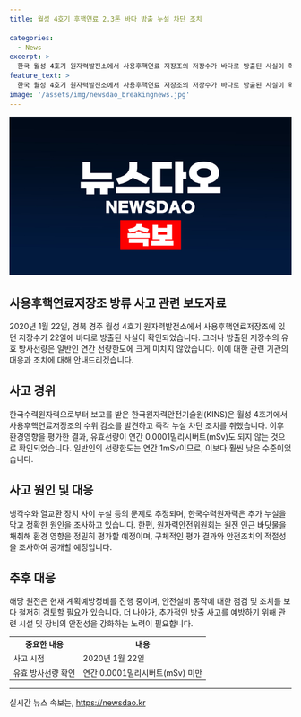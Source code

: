 ```yaml
---
title: 월성 4호기 후핵연료 2.3톤 바다 방출 누설 차단 조치

categories:
  - News
excerpt: >
  한국 월성 4호기 원자력발전소에서 사용후핵연료 저장조의 저장수가 바다로 방출된 사실이 확인됐다. 방출된 유효 방사선량은 일반인 연간 선량한도에 미치지 못했고, 방출된 이유와 누설량 등을 조사 중이다. 한국수력원자력은 누설 추정량을 평가하여 환경 영향을 조사하고 있으며, 추후 평가 결과와 안전조치의 적절성을 조사해 공개할 예정이다. 해당 원전은 최근 안전모선 전압 저하 등의 문제로 원자력안전 옴부즈맨을 통해 조사를 받고 있다.
feature_text: >
  한국 월성 4호기 원자력발전소에서 사용후핵연료 저장조의 저장수가 바다로 방출된 사실이 확인됐다. 방출된 유효 방사선량은 일반인 연간 선량한도에 미치지 못했고, 방출된 이유와 누설량 등을 조사 중이다. 한국수력원자력은 누설 추정량을 평가하여 환경 영향을 조사하고 있으며, 추후 평가 결과와 안전조치의 적절성을 조사해 공개할 예정이다. 해당 원전은 최근 안전모선 전압 저하 등의 문제로 원자력안전 옴부즈맨을 통해 조사를 받고 있다.
image: '/assets/img/newsdao_breakingnews.jpg'
---
```


<p><img src="/assets/img/newsdao_breakingnews.jpg" alt="firstkoreanews 속보" /></p>

<h2 data-ke-size="size26">사용후핵연료저장조 방류 사고 관련 보도자료</h2>

<p data-ke-size="size16">2020년 1월 22일, 경북 경주 월성 4호기 원자력발전소에서 사용후핵연료저장조에 있던 저장수가 22일에 바다로 방출된 사실이 확인되었습니다. 그러나 방출된 저장수의 유효 방사선량은 일반인 연간 선량한도에 크게 미치지 않았습니다. 이에 대한 관련 기관의 대응과 조치에 대해 안내드리겠습니다.</p>

<h2 data-ke-size="size26">사고 경위</h2>

<p data-ke-size="size16">한국수력원자력으로부터 보고를 받은 한국원자력안전기술원(KINS)은 월성 4호기에서 사용후핵연료저장조의 수위 감소를 발견하고 즉각 누설 차단 조치를 취했습니다. 이후 환경영향을 평가한 결과, 유효선량이 연간 0.0001밀리시버트(mSv)도 되지 않는 것으로 확인되었습니다. 일반인의 선량한도는 연간 1mSv이므로, 이보다 훨씬 낮은 수준이었습니다.</p>

<h2 data-ke-size="size26">사고 원인 및 대응</h2>

<p data-ke-size="size16">냉각수와 열교환 장치 사이 누설 등의 문제로 추정되며, 한국수력원자력은 추가 누설을 막고 정확한 원인을 조사하고 있습니다. 한편, 원자력안전위원회는 원전 인근 바닷물을 채취해 환경 영향을 정밀히 평가할 예정이며, 구체적인 평가 결과와 안전조치의 적절성을 조사하여 공개할 예정입니다.</p>

<h2 data-ke-size="size26">추후 대응</h2>

<p data-ke-size="size16">해당 원전은 현재 계획예방정비를 진행 중이며, 안전설비 동작에 대한 점검 및 조치를 보다 철저히 검토할 필요가 있습니다. 더 나아가, 추가적인 방출 사고를 예방하기 위해 관련 시설 및 장비의 안전성을 강화하는 노력이 필요합니다.</p>

<table>
  <tbody>
    <tr>
      <td style="text-align: center; height: 17px;"><b>중요한 내용</b></td>
      <td style="text-align: center; height: 17px;"><b>내용</b></td>
    </tr>
    <tr>
      <td style="height: 17px;">사고 시점</td>
      <td style="height: 17px;">2020년 1월 22일</td>
    </tr>
    <tr>
      <td style="height: 17px;">유효 방사선량 확인</td>
      <td style="height: 17px;">연간 0.0001밀리시버트(mSv) 미만</td>
    </tr>
  </tbody>
</table>

<hr>
실시간 뉴스 속보는, <a href="https://newsdao.kr" rel="dofollow">https://newsdao.kr</a>


